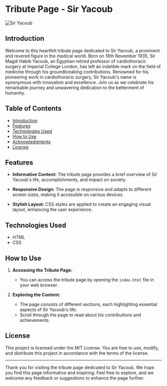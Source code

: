 # Tribute Page - Sir Yacoub

![Sir Yacoub](https://raw.githubusercontent.com/abdulrahmanfiala/sir-magdi-yacoub-tribute-page/main/images/screenshot-of-the-tribute-page.png)

## Introduction

Welcome to this heartfelt tribute page dedicated to Sir Yacoub, a prominent and revered figure in the medical world. Born on 16th November 1935, Sir Magdi Habib Yacoub, an Egyptian retired professor of cardiothoracic surgery at Imperial College London, has left an indelible mark on the field of medicine through his groundbreaking contributions. Renowned for his pioneering work in cardiothoracic surgery, Sir Yacoub's name is synonymous with innovation and excellence. Join us as we celebrate his remarkable journey and unwavering dedication to the betterment of humanity.

## Table of Contents

- [Introduction](#introduction)
- [Features](#features)
- [Technologies Used](#technologies-used)
- [How to Use](#how-to-use)
- [Acknowledgments](#acknowledgments)
- [License](#license)

## Features

- **Informative Content:** The tribute page provides a brief overview of Sir Yacoub's life, accomplishments, and impact on society.

- **Responsive Design:** The page is responsive and adapts to different screen sizes, making it accessible on various devices.

- **Stylish Layout:** CSS styles are applied to create an engaging visual layout, enhancing the user experience.

## Technologies Used

- HTML
- CSS

## How to Use

1. **Accessing the Tribute Page:**

   - You can access the tribute page by opening the `index.html` file in your web browser.

2. **Exploring the Content:**
   - The page consists of different sections, each highlighting essential aspects of Sir Yacoub's life.
   - Scroll through the page to read about his contributions and achievements.

## License

This project is licensed under the MIT License. You are free to use, modify, and distribute this project in accordance with the terms of the license.

---

Thank you for visiting the tribute page dedicated to Sir Yacoub. We hope you find this page informative and inspiring. Feel free to explore, and we welcome any feedback or suggestions to enhance the page further.
